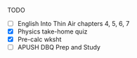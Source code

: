 TODO
- [ ] English Into Thin Air chapters 4, 5, 6, 7
- [X] Physics take-home quiz
- [X] Pre-calc wksht
- [ ] APUSH DBQ Prep and Study
